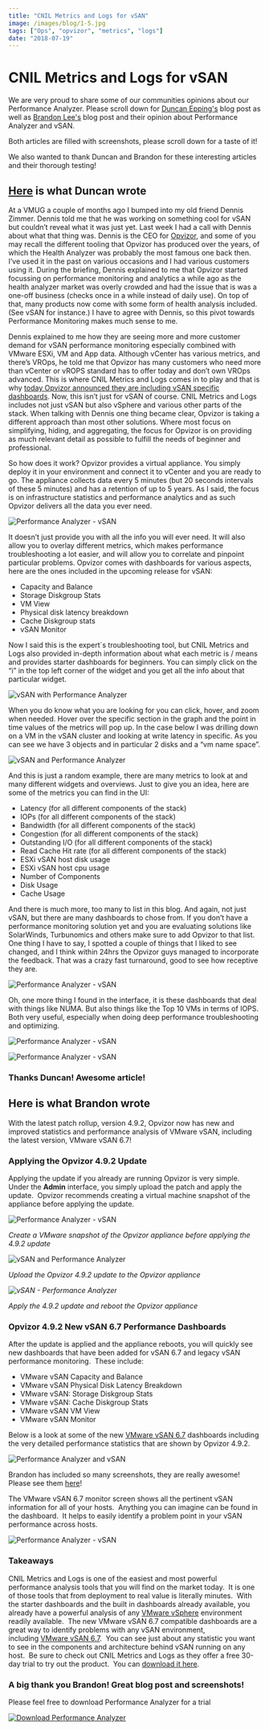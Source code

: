 ```yaml
---
title: "CNIL Metrics and Logs for vSAN"
image: /images/blog/1-5.jpg
tags: ["Ops", "opvizor", "metrics", "logs"]
date: "2018-07-19"
---
```


# CNIL Metrics and Logs for vSAN

We are very proud to share some of our communities opinions about our Performance Analyzer. Please scroll down for [Duncan Epping's](http://twitter.com/duncanyb) blog post as well as [Brandon Lee's](https://www.virtualizationhowto.com/) blog post and their opinion about Performance Analyzer and vSAN.

Both articles are filled with screenshots, please scroll down for a taste of it!

We also wanted to thank Duncan and Brandon for these interesting articles and their thorough testing! 

## [Here](http://www.yellow-bricks.com/2018/07/10/opvizor-performance-analyzer/) is what Duncan wrote

At a VMUG a couple of months ago I bumped into my old friend Dennis Zimmer. Dennis told me that he was working on something cool for vSAN but couldn’t reveal what it was just yet. Last week I had a call with Dennis about what that thing was. Dennis is the CEO for [Opvizor](https://www.opvizor.com/), and some of you may recall the different tooling that Opvizor has produced over the years, of which the Health Analyzer was probably the most famous one back then. I’ve used it in the past on various occasions and I had various customers using it. During the briefing, Dennis explained to me that Opvizor started focussing on performance monitoring and analytics a while ago as the health analyzer market was overly crowded and had the issue that is was a one-off business (checks once in a while instead of daily use). On top of that, many products now come with some form of health analysis included. (See vSAN for instance.) I have to agree with Dennis, so this pivot towards Performance Monitoring makes much sense to me.

Dennis explained to me how they are seeing more and more customer demand for vSAN performance monitoring especially combined with VMware ESXi, VM and App data. Although vCenter has various metrics, and there’s VROps, he told me that Opvizor has many customers who need more than vCenter or vROPS standard has to offer today and don’t own VROps advanced. This is where CNIL Metrics and Logs comes in to play and that is why [today Opvizor announced they are including vSAN specific dashboards](https://www.opvizor.com/new-vmware-vsan-monitoring-and-performance-troubleshooting-extension). Now, this isn’t just for vSAN of course. CNIL Metrics and Logs includes not just vSAN but also vSphere and various other parts of the stack. When talking with Dennis one thing became clear, Opvizor is taking a different approach than most other solutions. Where most focus on simplifying, hiding, and aggregating, the focus for Opvizor is on providing as much relevant detail as possible to fulfill the needs of beginner and professional.

So how does it work? Opvizor provides a virtual appliance. You simply deploy it in your environment and connect it to vCenter and you are ready to go. The appliance collects data every 5 minutes (but 20 seconds intervals of these 5 minutes) and has a retention of up to 5 years. As I said, the focus is on infrastructure statistics and performance analytics and as such Opvizor delivers all the data you ever need.

![Performance Analyzer - vSAN](/images/blog/1-5.jpg)

It doesn’t just provide you with all the info you will ever need. It will also allow you to overlay different metrics, which makes performance troubleshooting a lot easier, and will allow you to correlate and pinpoint particular problems. Opvizor comes with dashboards for various aspects, here are the ones included in the upcoming release for vSAN:

- Capacity and Balance
- Storage Diskgroup Stats
- VM View
- Physical disk latency breakdown
- Cache Diskgroup stats
- vSAN Monitor

Now I said this is the expert´s troubleshooting tool, but CNIL Metrics and Logs also provided in-depth information about what each metric is / means and provides starter dashboards for beginners. You can simply click on the “i” in the top left corner of the widget and you get all the info about that particular widget.

![vSAN with Performance Analyzer](/images/blog/2-4.jpg)

When you do know what you are looking for you can click, hover, and zoom when needed. Hover over the specific section in the graph and the point in time values of the metrics will pop up. In the case below I was drilling down on a VM in the vSAN cluster and looking at write latency in specific. As you can see we have 3 objects and in particular 2 disks and a “vm name space”.

![vSAN and Performance Analyzer](/images/blog/3-4.jpg)

And this is just a random example, there are many metrics to look at and many different widgets and overviews. Just to give you an idea, here are some of the metrics you can find in the UI:

- Latency (for all different components of the stack)
- IOPs (for all different components of the stack)
- Bandwidth (for all different components of the stack)
- Congestion (for all different components of the stack)
- Outstanding I/O (for all different components of the stack)
- Read Cache Hit rate (for all different components of the stack)
- ESXi vSAN host disk usage
- ESXi vSAN host cpu usage
- Number of Components
- Disk Usage
- Cache Usage

And there is much more, too many to list in this blog. And again, not just vSAN, but there are many dashboards to chose from. If you don’t have a performance monitoring solution yet and you are evaluating solutions like SolarWinds, Turbunomics and others make sure to add Opvizor to that list. One thing I have to say, I spotted a couple of things that I liked to see changed, and I think within 24hrs the Opvizor guys managed to incorporate the feedback. That was a crazy fast turnaround, good to see how receptive they are.

![Performance Analyzer - vSAN](/images/blog/4-3.jpg)

Oh, one more thing I found in the interface, it is these dashboards that deal with things like NUMA. But also things like the Top 10 VMs in terms of IOPS. Both very useful, especially when doing deep performance troubleshooting and optimizing.

![Performance Analyzer - vSAN](/images/blog/5-3.jpg)

![Performance Analyzer - vSAN](/images/blog/6-2.jpg)

### Thanks Duncan! Awesome article!

## Here is what Brandon wrote

With the latest patch rollup, version 4.9.2, Opvizor now has new and improved statistics and performance analysis of VMware vSAN, including the latest version, VMware vSAN 6.7!

### Applying the Opvizor 4.9.2 Update

Applying the update if you already are running Opvizor is very simple.  Under the **Admin** interface, you simply upload the patch and apply the update.  Opvizor recommends creating a virtual machine snapshot of the appliance before applying the update.

![Performance Analyzer - vSAN](/images/blog/1-3.png)

_Create a VMware snapshot of the Opvizor appliance before applying the 4.9.2 update_

![vSAN and Performance Analyzer](/images/blog/2-3.png)

_Upload the Opvizor 4.9.2 update to the Opvizor appliance_

_![vSAN - Performance Analyzer](/images/blog/3-3.png)_

_Apply the 4.9.2 update and reboot the Opvizor appliance_

### Opvizor 4.9.2 New vSAN 6.7 Performance Dashboards

After the update is applied and the appliance reboots, you will quickly see new dashboards that have been added for vSAN 6.7 and legacy vSAN performance monitoring.  These include:

- VMware vSAN Capacity and Balance
- VMware vSAN Physical Disk Latency Breakdown
- VMware vSAN: Storage Diskgroup Stats
- VMware vSAN: Cache Diskgroup Stats
- VMware vSAN VM View
- VMware vSAN Monitor

Below is a look at some of the new [VMware vSAN 6.7](https://www.virtualizationhowto.com/2018/07/replace-or-change-vmware-vsan-witness-host-with-vsphere-6-7-appliance/) dashboards including the very detailed performance statistics that are shown by Opvizor 4.9.2.

![Performance Analyzer and vSAN](/images/blog/4.png)

Brandon has included so many screenshots, they are really awesome! Please see them [here](https://www.virtualizationhowto.com/2018/07/opvizor-performance-analyzer-new-vsan-6-7-performance-analysis/)!

The VMware vSAN 6.7 monitor screen shows all the pertinent vSAN information for all of your hosts.  Anything you can imagine can be found in the dashboard.  It helps to easily identify a problem point in your vSAN performance across hosts.

![Performance Analyzer - vSAN](/images/blog/5-1.png)

### Takeaways

CNIL Metrics and Logs is one of the easiest and most powerful performance analysis tools that you will find on the market today.  It is one of those tools that from deployment to real value is literally minutes.  With the starter dashboards and the built in dashboards already available, you already have a powerful analysis of any [VMware vSphere](https://www.virtualizationhowto.com/2018/07/vmware-vsphere-6-7-new-performance-improvements/) environment readily available.  The new VMware vSAN 6.7 compatible dashboards are a great way to identify problems with any vSAN environment, including [VMware vSAN 6.7](https://www.virtualizationhowto.com/2018/04/configuring-vmware-esxi-6-7-quick-boot-and-html5-vsphere-update-manager-vum/).  You can see just about any statistic you want to see in the components and architecture behind vSAN running on any host.  Be sure to check out CNIL Metrics and Logs as they offer a free 30-day trial to try out the product.  You can [download it here](https://www.opvizor.com/).

### A big thank you Brandon! Great blog post and screenshots! 

Please feel free to download Performance Analyzer for a trial

[![Download Performance Analyzer](/images/blog/button_download-performance-analyzer-6-360x41-4.png)](https://www.opvizor.com/)
